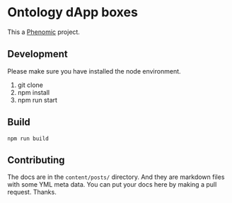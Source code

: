 # Ontology dApp boxes

This a [Phenomic](https://github.com/phenomic/phenomic) project.

## Development

Please make sure you have installed the node environment.

1. git clone
2. npm install
3. npm run start


## Build

```
npm run build
```

## Contributing

The docs are in the ```content/posts/``` directory. And they are markdown files with some YML meta data. You can put your docs here by making a pull request. Thanks.

